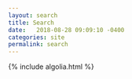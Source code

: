 ```yaml
---
layout: search
title: Search
date:   2018-08-28 09:09:10 -0400
categories: site
permalink: search
---
```


{% include algolia.html %}
